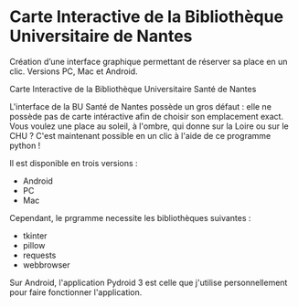 # Carte Interactive de la Bibliothèque Universitaire de Nantes
Création d’une interface graphique permettant de réserver sa place en un clic. Versions PC, Mac et Android.

Carte Interactive de la Bibliothèque Universitaire Santé de Nantes

L'interface de la BU Santé de Nantes possède un gros défaut : elle ne possède pas de carte intéractive afin de choisir son emplacement exact.
Vous voulez une place au soleil, à l'ombre, qui donne sur la Loire ou sur le CHU ? 
C'est maintenant possible en un clic à l'aide de ce programme python ! 

Il est disponible en trois versions :
  - Android
  - PC
  - Mac

Cependant, le prgramme necessite les bibliothèques suivantes :
  - tkinter
  - pillow
  - requests
  - webbrowser

Sur Android, l'application Pydroid 3 est celle que j'utilise personnellement pour faire fonctionner l'application.
